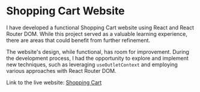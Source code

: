 # Shopping Cart Website

I have developed a functional Shopping Cart website using React and React Router DOM. While this project served as a valuable learning experience, there are areas that could benefit from further refinement.

The website's design, while functional, has room for improvement. During the development process, I had the opportunity to explore and implement new techniques, such as leveraging `useOutletContext` and employing various approaches with React Router DOM.

Link to the live website: [Shopping Cart](https://shopping-cart-vas.netlify.app/)